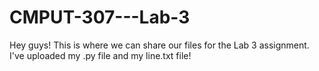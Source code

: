 # CMPUT-307---Lab-3

Hey guys! This is where we can share our files for the Lab 3 assignment. I've uploaded my .py file and my line.txt file!
